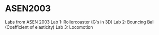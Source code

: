 # ASEN2003
Labs from ASEN 2003
Lab 1: Rollercoaster (G's in 3D)
Lab 2: Bouncing Ball (Coefficient of elasticity)
Lab 3: Locomotion
